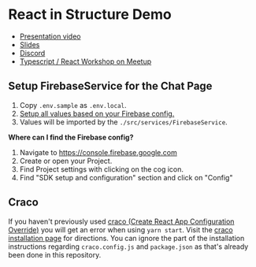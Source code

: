 # React in Structure Demo

- [Presentation video](https://youtu.be/0l0Rkkp-XJo)
- [Slides](https://docs.google.com/presentation/d/1jUyBWR5g-soG-78KO7yrjGaY1Pb1NCwFYv1un5OlD9U/edit?usp=sharing)
- [Discord](https://discord.gg/Hc3ARubd)
- [Typescript / React Workshop on Meetup](https://www.meetup.com/typescript-javascript-workshop)

## Setup FirebaseService for the Chat Page

1. Copy `.env.sample` as `.env.local`.
2. [Setup all values based on your Firebase config.](https://firebase.google.com/docs/web/setup?authuser=0&sdk_version=v8#config-object)
3. Values will be imported by the `./src/services/FirebaseService`.

**Where can I find the Firebase config?**

1. Navigate to <https://console.firebase.google.com>
2. Create or open your Project.
3. Find Project settings with clicking on the cog icon.
4. Find "SDK setup and configuration" section and click on "Config"

## Craco

If you haven't previously used [craco (Create React App Configuration Override)](https://github.com/gsoft-inc/craco/blob/master/packages/craco/README.md) you will get an error when using `yarn start`. Visit the [craco installation page](https://github.com/gsoft-inc/craco/blob/master/packages/craco/README.md#installation) for directions. You can ignore the part of the installation instructions regarding `craco.config.js` and `package.json` as that's already been done in this repository.
